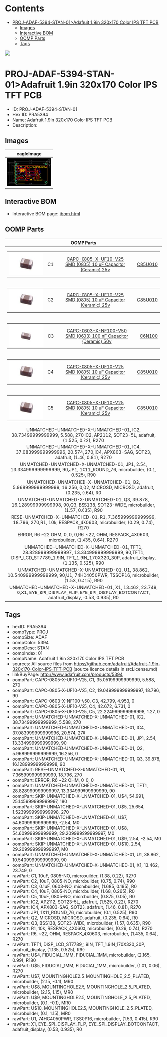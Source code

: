 



Contents
========

* [PROJ-ADAF-5394-STAN-01>Adafruit 1.9in 320x170 Color IPS TFT PCB](#proj-adaf-5394-stan-01adafruit-19in-320x170-color-ips-tft-pcb)
	* [Images](#images)
	* [Interactive BOM](#interactive-bom)
	* [OOMP Parts](#oomp-parts)
	* [Tags](#tags)
  
![][im]
# PROJ-ADAF-5394-STAN-01>Adafruit 1.9in 320x170 Color IPS TFT PCB

- ID: PROJ-ADAF-5394-STAN-01
- Hex ID: PRA5394
- Name: Adafruit 1.9in 320x170 Color IPS TFT PCB
- Description: 

## Images
  
  

|eagleImage|
| :---: |
|[![eagleImage](eagleImage_140.png)](eagleImage_600.png)|

## Interactive BOM

- Interactive BOM page: [ibom.html](kicad/bom/ibom.html)

## OOMP Parts
  

|OOMP Parts|
| :---: |
|<table><tr><td>![CAPC-0805-X-UF10-V25](https://raw.githubusercontent.com/oomlout/oomlout_OOMP_parts/main/CAPC-0805-X-UF10-V25/image_140.jpg)</td><td> C1</td><td>[CAPC-0805-X-UF10-V25<br>SMD (0805) 10 uF Capacitor (Ceramic) 25v](https://github.com/oomlout/oomlout_OOMP_parts/tree/main/CAPC-0805-X-UF10-V25/)</td><td>[C85U010](https://github.com/oomlout/oomlout_OOMP_parts/tree/main/CAPC-0805-X-UF10-V25/)</td></tr></table>|
|<table><tr><td>![CAPC-0805-X-UF10-V25](https://raw.githubusercontent.com/oomlout/oomlout_OOMP_parts/main/CAPC-0805-X-UF10-V25/image_140.jpg)</td><td> C2</td><td>[CAPC-0805-X-UF10-V25<br>SMD (0805) 10 uF Capacitor (Ceramic) 25v](https://github.com/oomlout/oomlout_OOMP_parts/tree/main/CAPC-0805-X-UF10-V25/)</td><td>[C85U010](https://github.com/oomlout/oomlout_OOMP_parts/tree/main/CAPC-0805-X-UF10-V25/)</td></tr></table>|
|<table><tr><td>![CAPC-0603-X-NF100-V50](https://raw.githubusercontent.com/oomlout/oomlout_OOMP_parts/main/CAPC-0603-X-NF100-V50/image_140.jpg)</td><td> C3</td><td>[CAPC-0603-X-NF100-V50<br>SMD (0603) 100 nF Capacitor (Ceramic) 50v](https://github.com/oomlout/oomlout_OOMP_parts/tree/main/CAPC-0603-X-NF100-V50/)</td><td>[C6N100](https://github.com/oomlout/oomlout_OOMP_parts/tree/main/CAPC-0603-X-NF100-V50/)</td></tr></table>|
|<table><tr><td>![CAPC-0805-X-UF10-V25](https://raw.githubusercontent.com/oomlout/oomlout_OOMP_parts/main/CAPC-0805-X-UF10-V25/image_140.jpg)</td><td> C4</td><td>[CAPC-0805-X-UF10-V25<br>SMD (0805) 10 uF Capacitor (Ceramic) 25v](https://github.com/oomlout/oomlout_OOMP_parts/tree/main/CAPC-0805-X-UF10-V25/)</td><td>[C85U010](https://github.com/oomlout/oomlout_OOMP_parts/tree/main/CAPC-0805-X-UF10-V25/)</td></tr></table>|
|<table><tr><td>![CAPC-0805-X-UF10-V25](https://raw.githubusercontent.com/oomlout/oomlout_OOMP_parts/main/CAPC-0805-X-UF10-V25/image_140.jpg)</td><td> C5</td><td>[CAPC-0805-X-UF10-V25<br>SMD (0805) 10 uF Capacitor (Ceramic) 25v](https://github.com/oomlout/oomlout_OOMP_parts/tree/main/CAPC-0805-X-UF10-V25/)</td><td>[C85U010](https://github.com/oomlout/oomlout_OOMP_parts/tree/main/CAPC-0805-X-UF10-V25/)</td></tr></table>|
|UNMATCHED-UNMATCHED-X-UNMATCHED-01, IC2, 38.73499999999999, 5.588, 270,IC2, AP2112, SOT23-5L, adafruit, (1.525, 0.22), R270|
|UNMATCHED-UNMATCHED-X-UNMATCHED-01, IC4, 37.083999999999996, 20.574, 270,IC4, APX803-SAG, SOT23, adafruit, (1.46, 0.81), R270|
|UNMATCHED-UNMATCHED-X-UNMATCHED-01, JP1, 2.54, 13.334999999999999, 90,JP1, 1X11_ROUND_76, microbuilder, (0.1, 0.525), R90|
|UNMATCHED-UNMATCHED-X-UNMATCHED-01, Q2, 5.968999999999999, 16.256, 0,Q2, MICROSD, MICROSD, adafruit, (0.235, 0.64), R0|
|UNMATCHED-UNMATCHED-X-UNMATCHED-01, Q3, 39.878, 16.128999999999998, 90,Q3, BSS138, SOT23-WIDE, microbuilder, (1.57, 0.635), R90|
|RESE-UNMATCHED-X-UNMATCHED-01, R1, 7.365999999999999, 18.796, 270,R1, 10k, RESPACK_4X0603, microbuilder, (0.29, 0.74), R270|
|ERROR, R6 ~22 OHM, 0, 0, 0,R6, ~22, OHM, RESPACK_4X0603, microbuilder, (1.435, 0.64), R270|
|UNMATCHED-UNMATCHED-X-UNMATCHED-01, TFT1, 28.828999999999997, 13.334999999999999, 90,TFT1, DISP_LCD_ST7789_1.9IN, TFT_1.9IN_170X320_30P, adafruit_display, (1.135, 0.525), R90|
|UNMATCHED-UNMATCHED-X-UNMATCHED-01, U1, 38.862, 10.540999999999999, 90,U1, 74HC4050PWR, TSSOP16, microbuilder, (1.53, 0.415), R90|
|UNMATCHED-UNMATCHED-X-UNMATCHED-01, X1, 13.462, 23.749, 0,X1, EYE_SPI_DISPLAY_FLIP, EYE_SPI_DISPLAY_BOTCONTACT, adafruit_display, (0.53, 0.935), R0|

## Tags

- hexID: PRA5394
- oompType: PROJ
- oompSize: ADAF
- oompColor: 5394
- oompDesc: STAN
- oompIndex: 01
- oompName: Adafruit 1.9in 320x170 Color IPS TFT PCB
- sources: All source files from https://github.com/adafruit/Adafruit-1.9in-320x170-Color-IPS-TFT-PCB (source licence details in srcLicense.md)
- linkBuyPage: http://www.adafruit.com/products/5394
- oompPart: CAPC-0805-X-UF10-V25, C1, 35.05199999999999, 5.588, 270
- oompPart: CAPC-0805-X-UF10-V25, C2, 19.049999999999997, 18.796, 90
- oompPart: CAPC-0603-X-NF100-V50, C3, 42.799, 4.953, 0
- oompPart: CAPC-0805-X-UF10-V25, C4, 42.672, 6.731, 0
- oompPart: CAPC-0805-X-UF10-V25, C5, 22.224999999999998, 1.27, 0
- oompPart: UNMATCHED-UNMATCHED-X-UNMATCHED-01, IC2, 38.73499999999999, 5.588, 270
- oompPart: UNMATCHED-UNMATCHED-X-UNMATCHED-01, IC4, 37.083999999999996, 20.574, 270
- oompPart: UNMATCHED-UNMATCHED-X-UNMATCHED-01, JP1, 2.54, 13.334999999999999, 90
- oompPart: UNMATCHED-UNMATCHED-X-UNMATCHED-01, Q2, 5.968999999999999, 16.256, 0
- oompPart: UNMATCHED-UNMATCHED-X-UNMATCHED-01, Q3, 39.878, 16.128999999999998, 90
- oompPart: RESE-UNMATCHED-X-UNMATCHED-01, R1, 7.365999999999999, 18.796, 270
- oompPart: ERROR, R6 ~22 OHM, 0, 0, 0
- oompPart: UNMATCHED-UNMATCHED-X-UNMATCHED-01, TFT1, 28.828999999999997, 13.334999999999999, 90
- oompPart: SKIP-UNMATCHED-X-UNMATCHED-01, U$4, 54.991, 25.145999999999997, 180
- oompPart: SKIP-UNMATCHED-X-UNMATCHED-01, U$5, 25.654, 1.5239999999999998, 270
- oompPart: SKIP-UNMATCHED-X-UNMATCHED-01, U$7, 54.60999999999999, -2.54, M0
- oompPart: SKIP-UNMATCHED-X-UNMATCHED-01, U$8, 54.60999999999999, 29.209999999999997, M0
- oompPart: SKIP-UNMATCHED-X-UNMATCHED-01, U$9, 2.54, -2.54, M0
- oompPart: SKIP-UNMATCHED-X-UNMATCHED-01, U$10, 2.54, 29.209999999999997, M0
- oompPart: UNMATCHED-UNMATCHED-X-UNMATCHED-01, U1, 38.862, 10.540999999999999, 90
- oompPart: UNMATCHED-UNMATCHED-X-UNMATCHED-01, X1, 13.462, 23.749, 0
- rawPart: C1, 10uF, 0805-NO, microbuilder, (1.38, 0.22), R270
- rawPart: C2, 10uF, 0805-NO, microbuilder, (0.75, 0.74), R90
- rawPart: C3, 0.1uF, 0603-NO, microbuilder, (1.685, 0.195), R0
- rawPart: C4, 10uF, 0805-NO, microbuilder, (1.68, 0.265), R0
- rawPart: C5, 10uF, 0805-NO, microbuilder, (0.875, 0.05), R0
- rawPart: IC2, AP2112, SOT23-5L, adafruit, (1.525, 0.22), R270
- rawPart: IC4, APX803-SAG, SOT23, adafruit, (1.46, 0.81), R270
- rawPart: JP1, 1X11_ROUND_76, microbuilder, (0.1, 0.525), R90
- rawPart: Q2, MICROSD, MICROSD, adafruit, (0.235, 0.64), R0
- rawPart: Q3, BSS138, SOT23-WIDE, microbuilder, (1.57, 0.635), R90
- rawPart: R1, 10k, RESPACK_4X0603, microbuilder, (0.29, 0.74), R270
- rawPart: R6, ~22, OHM, RESPACK_4X0603, microbuilder, (1.435, 0.64), R270
- rawPart: TFT1, DISP_LCD_ST7789_1.9IN, TFT_1.9IN_170X320_30P, adafruit_display, (1.135, 0.525), R90
- rawPart: U$4, FIDUCIAL_1MM, FIDUCIAL_1MM, microbuilder, (2.165, 0.99), R180
- rawPart: U$5, FIDUCIAL_1MM, FIDUCIAL_1MM, microbuilder, (1.01, 0.06), R270
- rawPart: U$7, MOUNTINGHOLE2.5, MOUNTINGHOLE_2.5_PLATED, microbuilder, (2.15, -0.1), MR0
- rawPart: U$8, MOUNTINGHOLE2.5, MOUNTINGHOLE_2.5_PLATED, microbuilder, (2.15, 1.15), MR0
- rawPart: U$9, MOUNTINGHOLE2.5, MOUNTINGHOLE_2.5_PLATED, microbuilder, (0.1, -0.1), MR0
- rawPart: U$10, MOUNTINGHOLE2.5, MOUNTINGHOLE_2.5_PLATED, microbuilder, (0.1, 1.15), MR0
- rawPart: U1, 74HC4050PWR, TSSOP16, microbuilder, (1.53, 0.415), R90
- rawPart: X1, EYE_SPI_DISPLAY_FLIP, EYE_SPI_DISPLAY_BOTCONTACT, adafruit_display, (0.53, 0.935), R0



[im]: eagleImage_450.png
